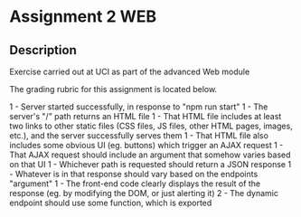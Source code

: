 # Assignment 2 WEB

## Description

Exercise carried out at UCI as part of the advanced Web module

The grading rubric for this assignment is located below.

1 - Server started successfully, in response to "npm run start"
1 - The server's "/" path returns an HTML file
1 - That HTML file includes at least two links to other static files (CSS files, JS files, other HTML pages, images, etc.), and the server successfully serves them
1 - That HTML file also includes some obvious UI (eg. buttons) which trigger an AJAX request
1 - That AJAX request should include an argument that somehow varies based on that UI
1 - Whichever path is requested should return a JSON response
1 - Whatever is in that response should vary based on the endpoints "argument"
1 - The front-end code clearly displays the result of the response (eg. by modifying the DOM, or just alerting it)
2 - The dynamic endpoint should use some function, which is exported

